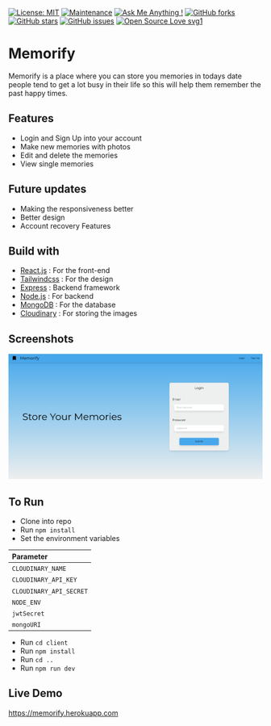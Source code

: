 [![License: MIT](https://img.shields.io/badge/License-MIT-yellow.svg)](https://opensource.org/licenses/MIT)
[![Maintenance](https://img.shields.io/badge/Maintained%3F-yes-green.svg)](https://GitHub.com/Naereen/StrapDown.js/graphs/commit-activity)
[![Ask Me Anything !](https://img.shields.io/badge/Ask%20me-anything-1abc9c.svg)](https://GitHub.com/Naereen/ama)
[![GitHub forks](https://img.shields.io/github/forks/saswatamcode/the_shoppies?style=social)](https://GitHub.com/pinkman7009/connecto/network/)
[![GitHub stars](https://img.shields.io/github/stars/saswatamcode/the_shoppies?style=social)](https://GitHub.com/pinkman7009/connecto/stargazers/)
[![GitHub issues](https://img.shields.io/github/issues/saswatamcode/the_shoppies.svg)](https://GitHub.com/pinkman7009/connecto/issues/)
[![Open Source Love svg1](https://badges.frapsoft.com/os/v1/open-source.svg?v=103)](https://github.com/ellerbrock/open-source-badges/)

# Memorify

Memorify is a place where you can store you memories in todays date people tend to get a lot busy in their life so this will help them remember the past happy times.

## Features

-   Login and Sign Up into your account
-   Make new memories with photos
-   Edit and delete the memories
-   View single memories

## Future updates

-   Making the responsiveness better
-   Better design
-   Account recovery Features

## Build with

-   [React.js](https://reactjs.org) : For the front-end
-   [Tailwindcss](https://tailwindcss.com/) : For the design
-   [Express](https://expressjs.com/) : Backend framework
-   [Node.js](https://nodejs.org/en/) : For backend
-   [MongoDB](https://www.mongodb.com/) : For the database
-   [Cloudinary](https://cloudinary.com/) : For storing the images

## Screenshots

![login page](./screenshots/pic1.png)

## To Run

-   Clone into repo
-   Run `npm install`
-   Set the environment variables

| Parameter               |
| :---------------------- |
| `CLOUDINARY_NAME`       |
| `CLOUDINARY_API_KEY`    |
| `CLOUDINARY_API_SECRET` |
| `NODE_ENV`              |
| `jwtSecret`             |
| `mongoURI`              |

-   Run `cd client`
-   Run `npm install`
-   Run `cd ..`
-   Run `npm run dev`

## Live Demo

https://memorify.herokuapp.com
